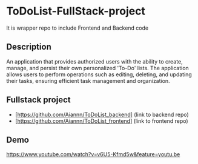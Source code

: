 # ToDoList-FullStack-project
It is wrapper repo to include Frontend and Backend code

## Description
An application that provides authorized users with the ability to create, manage, and persist their own personalized 'To-Do' lists. The application allows users to perform operations such as editing, deleting, and updating their tasks, ensuring efficient task management and organization.

## Fullstack project
- [https://github.com/Aiannn/ToDoList_backend] (link to backend repo)
- [https://github.com/Aiannn/ToDoList_frontend] (link to frontend repo) 

## Demo 
https://www.youtube.com/watch?v=v6U5-Kfmd5w&feature=youtu.be
